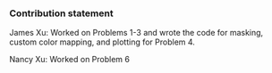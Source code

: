 ### Contribution statement

James Xu: Worked on Problems 1-3 and wrote the code for masking, custom color mapping, and plotting for Problem 4.



Nancy Xu: Worked on Problem 6
